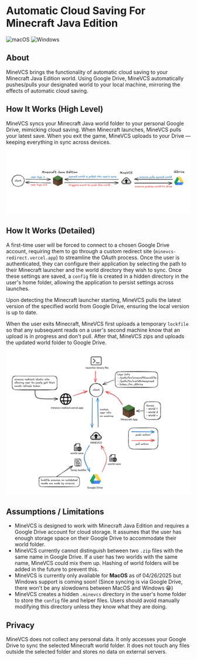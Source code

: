 # Automatic Cloud Saving For Minecraft Java Edition


![macOS](https://img.shields.io/badge/macOS-supported-brightgreen?style=flat-square&logo=apple&logoColor=white)
![Windows](https://img.shields.io/badge/Windows-coming%20soon-red?style=flat-square&logo=windows&logoColor=white)

## About
MineVCS brings the functionality of automatic cloud saving to your Minecraft Java Edition world. Using Google Drive, MineVCS automatically pushes/pulls your designated world to your local machine, mirroring the effects of automatic cloud saving.

## How It Works (High Level)

MineVCS syncs your Minecraft Java world folder to your personal Google Drive, mimicking cloud saving. When Minecraft launches, MineVCS pulls your latest save. When you exit the game, MineVCS uploads to your Drive — keeping everything in sync across devices.

![design](./assets/design.png)

## How It Works (Detailed)

A first-time user will be forced to connect to a chosen Google Drive account, requiring them to go through a custom redirect site (`minevcs-redirect.vercel.app`) to streamline the OAuth process. Once the user is authenticated, they can configure their application by selecting the path to their Minecraft launcher and the world directory they wish to sync. Once these settings are saved, a `config` file is created in a hidden directory in the user's home folder, allowing the application to persist settings across launches.

Upon detecting the Minecraft launcher starting, MineVCS pulls the latest version of the specified world from Google Drive, ensuring the local version is up to date.

When the user exits Minecraft, MineVCS first uploads a temporary `lockfile` so that any subsequent reads on a user's second machine know that an upload is in progress and don't pull. After that, MineVCS zips and uploads the updated world folder to Google Drive.

![detailed design](./assets/detail_design.png)

## Assumptions / Limitations

- MineVCS is designed to work with Minecraft Java Edition and requires a Google Drive account for cloud storage. It assumes that the user has enough storage space on their Google Drive to accommodate their world folder.
- MineVCS currently cannot distinguish between two `.zip` files with the same name in Google Drive. If a user has two worlds with the same name, MineVCS could mix them up. Hashing of world folders will be added in the future to prevent this.
- MineVCS is currently only available for **MacOS** as of 04/26/2025 but Windows support is coming soon! (Since syncing is via Google Drive, there won't be any slowdowns between MacOS and Windows 😁)
- MineVCS creates a hidden `.minevcs` directory in the user's home folder to store the `config` file and helper files. Users should avoid manually modifying this directory unless they know what they are doing.

## Privacy

MineVCS does not collect any personal data. It only accesses your Google Drive to sync the selected Minecraft world folder. It does not touch any files outside the selected folder and stores no data on external servers.